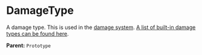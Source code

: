 # DamageType

A damage type. This is used in the [damage system](https://wiki.factorio.com/Damage). [A list of built-in damage types can be found here](https://wiki.factorio.com/Damage#Damage_types).

**Parent:** `Prototype`

